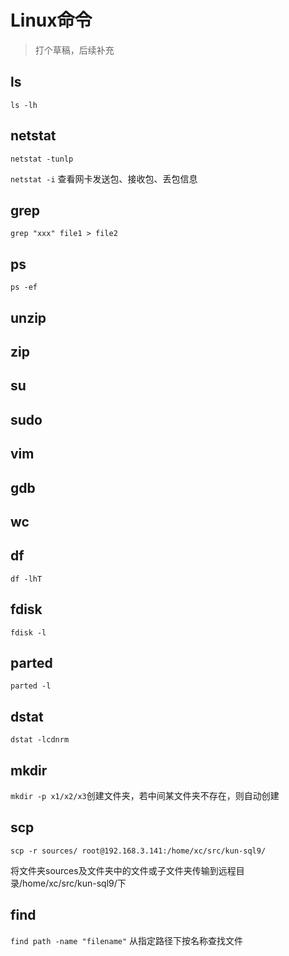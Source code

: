 # Linux命令

> 打个草稿，后续补充

## ls

`ls -lh`

## netstat

`netstat -tunlp`

`netstat -i` 查看网卡发送包、接收包、丢包信息

## grep

`grep "xxx" file1 > file2`

## ps

`ps -ef`

## unzip

## zip

## su

## sudo

## vim

## gdb

## wc

## df

`df -lhT`

## fdisk

`fdisk -l`

## parted

`parted -l`

## dstat

`dstat -lcdnrm`

## mkdir

`mkdir -p x1/x2/x3`创建文件夹，若中间某文件夹不存在，则自动创建

## scp

`scp -r sources/ root@192.168.3.141:/home/xc/src/kun-sql9/`

将文件夹sources及文件夹中的文件或子文件夹传输到远程目录/home/xc/src/kun-sql9/下

## find

`find path -name "filename"` 从指定路径下按名称查找文件

